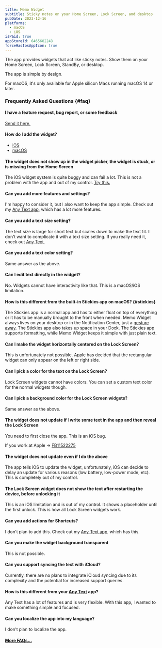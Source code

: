 ```yaml
---
title: Memo Widget
subtitle: Sticky notes on your Home Screen, Lock Screen, and desktop
pubDate: 2023-12-16
platforms:
  - macOS
  - iOS
isPaid: true
appStoreId: 6465682248
forceHasIosAppIcon: true
---
```


The app provides widgets that act like sticky notes. Show them on your Home Screen, Lock Screen, StandBy, or desktop.

The app is simple by design.

For macOS, it's only available for Apple silicon Macs running macOS 14 or later.

### Frequently Asked Questions {#faq}

#### I have a feature request, bug report, or some feedback

[Send it here.](https://sindresorhus.com/feedback?product=Memo%20Widget&referrer=Website-FAQ)

#### How do I add the widget?

- [iOS](https://support.apple.com/en-us/HT207122)
- [macOS](https://support.apple.com/en-gb/guide/mac-help/mchl52be5da5/mac)

#### The widget does not show up in the widget picker, the widget is stuck, or is missing from the Home Screen

The iOS widget system is quite buggy and can fail a lot. This is not a problem with the app and out of my control. [Try this.](https://webtrickz.com/third-party-lock-screen-widgets-not-showing-ios-16/)

#### Can you add more features and settings?

I'm happy to consider it, but I also want to keep the app simple. Check out my [Any Text app](/any-text), which has a lot more features.

#### Can you add a text size setting?

The text size is large for short text but scales down to make the text fit. I don't want to complicate it with a text size setting. If you really need it, check out [Any Text](/any-text).

#### Can you add a text color setting?

Same answer as the above.

#### Can I edit text directly in the widget?

No. Widgets cannot have interactivity like that. This is a macOS/iOS limitation.

#### How is this different from the built-in Stickies app on macOS? {#stickies}

The Stickies app is a normal app and has to either float on top of everything or it has to be manually brought to the front when needed. Memo Widget always lives on your desktop or in the Notification Center, just a [gesture away](https://www.howtogeek.com/678073/how-to-quickly-show-your-desktop-on-mac/). The Stickies app also takes up space in your Dock. The Stickies app supports formatting, while Memo Widget keeps it simple with just plain text.

#### Can I make the widget horizontally centered on the Lock Screen?

This is unfortunately not possible. Apple has decided that the rectangular widget can only appear on the left or right side.

#### Can I pick a color for the text on the Lock Screen?

Lock Screen widgets cannot have colors. You can set a custom text color for the normal widgets though.

#### Can I pick a background color for the Lock Screen widgets?

Same answer as the above.

#### The widget does not update if I write some text in the app and then reveal the Lock Screen

You need to first close the app. This is an iOS bug.

If you work at Apple → [FB11522275](https://github.com/feedback-assistant/reports/issues/360)

#### The widget does not update even if I do the above

The app tells iOS to update the widget, unfortunately, iOS can decide to delay an update for various reasons (low battery, low-power mode, etc). This is completely out of my control.

#### The Lock Screen widget does not show the text after restarting the device, before unlocking it

This is an iOS limitation and is out of my control. It shows a placeholder until the first unlock. This is how all Lock Screen widgets work.

#### Can you add actions for Shortcuts?

I don't plan to add this. Check out my [Any Text app](/any-text), which has this.

#### Can you make the widget background transparent

This is not possible.

#### Can you support syncing the text with iCloud?

Currently, there are no plans to integrate iCloud syncing due to its complexity and the potential for increased support queries.

#### How is this different from your [Any Text](/any-text) app?

Any Text has a lot of features and is very flexible. With this app, I wanted to make something simple and focused.

<!-- #### Why is this free without ads?

I just enjoy making apps. I earn money on other apps. Consider leaving a nice review on the App Store. -->

#### Can you localize the app into my language?

I don't plan to localize the app.

#### [More FAQs…](/apps/faq)
